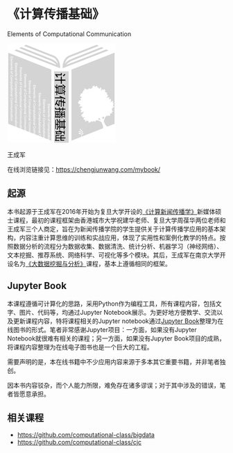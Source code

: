 # 《计算传播基础》

Elements of Computational Communication

![logo](img/logo/logo.png)

王成军

在线浏览链接见：https://chengjunwang.com/mybook/

## 起源

本书起源于王成军在2016年开始为复旦大学开设的[《计算新闻传播学》](https://github.com/computational-class/cjc)新媒体硕士课程，最初的课程框架由香港城市大学祝建华老师、复旦大学周葆华两位老师和王成军三个人商定，旨在为新闻传播学院的学生提供关于计算传播学应用的基本架构，内容注重计算思维的训练和实战应用，体现了实用性和案例化教学的特点。按照数据分析的流程分为数据收集、数据清洗、统计分析、机器学习（神经网络）、文本挖掘、推荐系统、网络科学、可视化等多个模块。其后，王成军在南京大学开设名为[《大数据挖掘与分析》](https://github.com/computational-class/bigdata)课程，基本上遵循相同的框架。

## Jupyter Book

本课程遵循可计算化的思路，采用Python作为编程工具，所有课程内容，包括文字、图片、代码等，均通过Jupyter Notebook展示。为更好地方便教学、交流以及更新课程内容，特将课程相关的Jupyter notebook通过[Jupyter Book](https://github.com/jupyter/jupyter-book)整理为在线图书的形式。笔者非常感谢Jupyter项目：一方面，如果没有Jupyter Notebook就很难有相关的课程；另一方面，如果没有Jupyter Book项目的成熟，将课程内容整理为在线电子图书也是一个巨大的工程。

需要声明的是，本在线书籍中不少应用内容来源于多本其它重要书籍，并非笔者独创。

因本书内容驳杂，而个人能力所限，难免存在诸多谬误；对于其中涉及的错误，笔者皆愿意承担。

## 相关课程

- https://github.com/computational-class/bigdata
- https://github.com/computational-class/cjc
